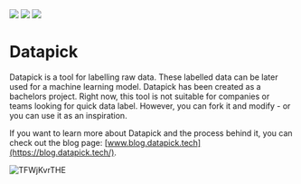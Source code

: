 <span>
<img src="https://img.shields.io/github/languages/top/choutkamartin/datapick?style=flat-square" />
<img src="https://img.shields.io/github/languages/code-size/choutkamartin/datapick?style=flat-square" />
<img src="https://img.shields.io/github/license/choutkamartin/datapick?style=flat-square" />
</span>

# Datapick

Datapick is a tool for labelling raw data. These labelled data can be later used for a machine learning model. Datapick has been created as a bachelors project. Right now, this tool is not suitable for companies or teams looking for quick data label. However, you can fork it and modify - or you can use it as an inspiration.

If you want to learn more about Datapick and the process behind it, you can check out the blog page: [www.blog.datapick.tech](https://blog.datapick.tech/).

![TFWjKvrTHE](https://user-images.githubusercontent.com/45522695/150656424-dff4ffbb-02f2-4718-a9b6-04e8b91edd0a.gif)
